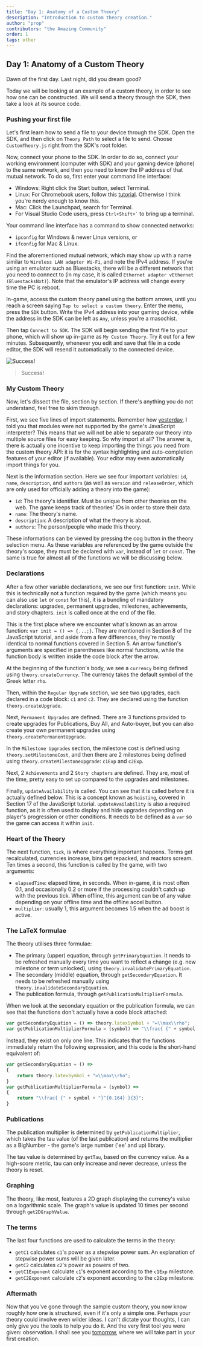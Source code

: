 ```yaml
---
title: "Day 1: Anatomy of a Custom Theory"
description: "Introduction to custom theory creation."
author: "prop"
contributors: "the Amazing Community"
order: 1
tags: other
---
```


## Day 1: Anatomy of a Custom Theory

Dawn of the first day. Last night, did you dream good?

Today we will be looking at an example of a custom theory, in order to see how one can be constructed. We will send a theory through the SDK, then take a look at its source code.

### Pushing your first file

Let's first learn how to send a file to your device through the SDK. Open the SDK, and then click on `Theory Path` to select a file to send. Choose `CustomTheory.js` right from the SDK's root folder.

Now, connect your phone to the SDK. In order to do so, connect your working environment (computer with SDK) and your gaming device (phone) to the same network, and then you need to know the IP address of that mutual network. To do so, first enter your command line interface:

- Windows: Right click the Start button, select Terminal.
- Linux: For Chromebook users, follow this [tutorial](https://chromeos.dev/en/productivity/terminal). Otherwise I think you're nerdy enough to know this.
- Mac: Click the Launchpad, search for Terminal.
- For Visual Studio Code users, press `` Ctrl+Shift+` `` to bring up a terminal.

Your command line interface has a command to show connected networks:

- `ipconfig` for Windows & newer Linux versions, or
- `ifconfig` for Mac & Linux.

Find the aforementioned mutual network, which may show up with a name similar to `Wireless LAN adapter Wi-Fi`, and note the IPv4 address. If you're using an emulator such as Bluestacks, there will be a different network that you need to connect to (in my case, it is called `Ethernet adapter vEthernet (BluestacksNxt)`). Note that the emulator's IP address will change every time the PC is reboot.

In-game, access the custom theory panel using the bottom arrows, until you reach a screen saying `Tap to select a custom theory`. Enter the menu, press the `SDK` button. Write the IPv4 address into your gaming device, while the address in the SDK can be left as `Any`, unless you're a masochist.

Then tap `Connect to SDK`. The SDK will begin sending the first file to your phone, which will show up in-game as `My Custom Theory`. Try it out for a few minutes. Subsequently, whenever you edit and save that file in a code editor, the SDK will resend it automatically to the connected device.

![Success!](/images/ct-creation/1/sdk.png)

> Success!

### My Custom Theory

Now, let's dissect the file, section by section. If there's anything you do not understand, feel free to skim through.

First, we see five lines of import statements. Remember how [yesterday](<Day 0.md#prerequisites>), I told you that modules were not supported by the game's JavaScript interpreter? This means that we will not be able to separate our theory into multiple source files for easy keeping. So why import at all? The answer is, there is actually one incentive to keep importing the things you need from the custom theory API: it is for the syntax highlighting and auto-completion features of your editor (if available). Your editor may even automatically import things for you.

Next is the information section. Here we see four important variables: `id`, `name`, `description`, and `authors` (as well as `version` and `releaseOrder`, which are only used for officially adding a theory into the game):

- `id`: The theory's identifier. Must be unique from other theories on the web. The game keeps track of theories' IDs in order to store their data.
- `name`: The theory's name.
- `description`: A description of what the theory is about.
- `authors`: The person/people who made this theory.

These informations can be viewed by pressing the cog button in the theory selection menu. As these variables are referenced by the game outside the theory's scope, they must be declared with `var`, instead of `let` or `const`. The same is true for almost all of the functions we will be discussing below.

### Declarations

After a few other variable declarations, we see our first function: `init`. While this is technically not a function required by the game (which means you can also use `let` or `const` for this), it is a bundling of mandatory declarations: upgrades, permanent upgrades, milestones, achievements, and story chapters. `init` is called once at the end of the file.

This is the first place where we encounter what's known as an arrow function: `var init = () => {...;}`. They are mentioned in Section 8 of the JavaScript tutorial, and aside from a few differences, they're mostly identical to normal functions covered in Section 5. An arrow function's arguments are specified in parentheses like normal functions, while the function body is written inside the code block after the arrow.

At the beginning of the function's body, we see a `currency` being defined using `theory.createCurrency`. The currency takes the default symbol of the Greek letter `rho`.

Then, within the `Regular Upgrade` section, we see two upgrades, each declared in a code block: `c1` and `c2`. They are declared using the function `theory.createUpgrade`.

Next, `Permanent Upgrades` are defined. There are 3 functions provided to create upgrades for Publications, Buy All, and Auto-buyer, but you can also create your own permanent upgrades using `theory.createPermanentUpgrade`.

In the `Milestone Upgrades` section, the milestone cost is defined using `theory.setMilestoneCost`, and then there are 2 milestones being defined using `theory.createMilestoneUpgrade`: `c1Exp` and `c2Exp`.

Next, 2 `Achievements` and 2 `Story chapters` are defined. They are, most of the time, pretty easy to set up compared to the upgrades and milestones.

Finally, `updateAvailability` is called. You can see that it is called before it is actually defined below. This is a concept known as `hoisting`, covered in Section 17 of the JavaScript tutorial. `updateAvailability` is also a required function, as it is often used to display and hide upgrades depending on player's progression or other conditions. It needs to be defined as a `var` so the game can access it within `init`.

### Heart of the Theory

The next function, `tick`, is where everything important happens. Terms get recalculated, currencies increase, bins get repacked, and reactors scream. Ten times a second, this function is called by the game, with two arguments:

- `elapsedTime`: elapsed time, in seconds. When in-game, it is most often 0.1, and occasionally 0.2 or more if the processing couldn't catch up with the previous tick. When offline, this argument can be of any value depending on your offline time and the offline accel button.
- `multiplier`: usually 1, this argument becomes 1.5 when the ad boost is active.

### The LaTeX formulae

The theory utilises three formulae:

- The primary (upper) equation, through `getPrimaryEquation`. It needs to be refreshed manually every time you want to reflect a change (e.g. new milestone or term unlocked), using `theory.invalidatePrimaryEquation`.
- The secondary (middle) equation, through `getSecondaryEquation`. It needs to be refreshed manually using `theory.invalidateSecondaryEquation`.
- The publication formula, through `getPublicationMultiplierFormula`.

When we look at the secondary equation or the publication formula, we can see that the functions don't actually have a code block attached:

```js
var getSecondaryEquation = () => theory.latexSymbol + "=\\max\\rho";
var getPublicationMultiplierFormula = (symbol) => "\\frac{ {" + symbol + "}^{0.164} }{3}";
```

Instead, they exist on only one line. This indicates that the functions immediately return the following expression, and this code is the short-hand equivalent of:

```js
var getSecondaryEquation = () =>
{
    return theory.latexSymbol + "=\\max\\rho";
}
var getPublicationMultiplierFormula = (symbol) =>
{
    return "\\frac{ {" + symbol + "}^{0.164} }{3}";
}
```

### Publications

The publication multiplier is determined by `getPublicationMultiplier`, which takes the tau value (of the last publication) and returns the multiplier as a BigNumber - the game's large number ('ee' and up) library.

The tau value is determined by `getTau`, based on the currency value. As a high-score metric, tau can only increase and never decrease, unless the theory is reset.

### Graphing

The theory, like most, features a 2D graph displaying the currency's value on a logarithmic scale. The graph's value is updated 10 times per second through `get2DGraphValue`.

### The terms

The last four functions are used to calculate the terms in the theory:

- `getC1` calculates `c1`'s power as a stepwise power sum. An explanation of stepwise power sums will be given later.
- `getC2` calculates `c2`'s power as powers of two.
- `getC1Exponent` calculate `c1`'s exponent according to the `c1Exp` milestone.
- `getC2Exponent` calculate `c2`'s exponent according to the `c2Exp` milestone.

### Aftermath

Now that you've gone through the sample custom theory, you now know roughly how one is structured, even if it's only a simple one. Perhaps your theory could involve even wilder ideas. I can't dictate your thoughts, I can only give you the tools to help you do it. And the very first tool you were given: observation. I shall see you [tomorrow](<Day 2.md>), where we will take part in your first creation.
